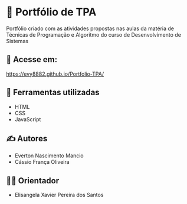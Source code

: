 # 📃 Portfólio de TPA
Portfólio criado com as atividades propostas nas aulas da matéria de Técnicas de Programação e Algoritmo do curso de Desenvolvimento de Sistemas

## 📎 Acesse em:
https://evy8882.github.io/Portfolio-TPA/

## 🔨 Ferramentas utilizadas
* HTML
* CSS
* JavaScript

## ✍ Autores
* Everton Nascimento Mancio
* Cássio França Oliveira

## 👨‍🏫 Orientador
* Elisangela Xavier Pereira dos Santos

